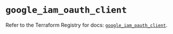 # `google_iam_oauth_client`

Refer to the Terraform Registry for docs: [`google_iam_oauth_client`](https://registry.terraform.io/providers/hashicorp/google-beta/6.32.0/docs/resources/google_iam_oauth_client).
